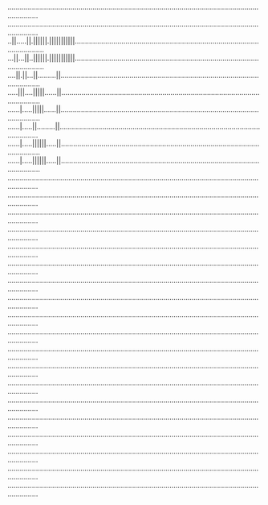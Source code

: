 ...........................................................................................................................................
...........................................................................................................................................
..||.....||.||||||.|||||||||||.............................................................................................................
...||...||..||||||.|||||||||||.............................................................................................................
....||.||...||.........||..................................................................................................................
.....|||....|||||......||..................................................................................................................
......|.....|||||......||..................................................................................................................
......|.....||.........||..................................................................................................................
......|.....||||||.....||..................................................................................................................
......|.....||||||.....||..................................................................................................................
...........................................................................................................................................
...........................................................................................................................................
...........................................................................................................................................
...........................................................................................................................................
...........................................................................................................................................
...........................................................................................................................................
...........................................................................................................................................
...........................................................................................................................................
...........................................................................................................................................
...........................................................................................................................................
...........................................................................................................................................
...........................................................................................................................................
...........................................................................................................................................
...........................................................................................................................................
...........................................................................................................................................
...........................................................................................................................................
...........................................................................................................................................
...........................................................................................................................................
...........................................................................................................................................


